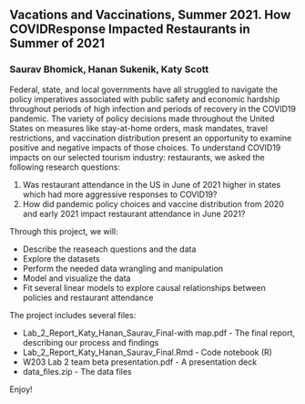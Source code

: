 ## Vacations and Vaccinations, Summer 2021. How COVIDResponse Impacted Restaurants in Summer of 2021

### Saurav Bhomick, Hanan Sukenik, Katy Scott

Federal, state, and local governments have all struggled to navigate the policy imperatives associated with
public safety and economic hardship throughout periods of high infection and periods of recovery in the
COVID19 pandemic. The variety of policy decisions made throughout the United States on measures like
stay-at-home orders, mask mandates, travel restrictions, and vaccination distribution present an opportunity
to examine positive and negative impacts of those choices.
To understand COVID19 impacts on our selected tourism industry: restaurants, we asked the following
research questions: 
1. Was restaurant attendance in the US in June of 2021 higher in states which had more
aggressive responses to COVID19? 
2. How did pandemic policy choices and vaccine distribution from 2020 and early 2021 impact restaurant attendance in June 2021?

Through this project, we will:

- Describe the reaseach questions and the data
- Explore the datasets
- Perform the needed data wrangling and manipulation
- Model and visualize the data
- Fit several linear models to explore causal relationships between policies and restaurant attendance

The project includes several files:

- Lab_2_Report_Katy_Hanan_Saurav_Final-with map.pdf - The final report, describing our process and findings
- Lab_2_Report_Katy_Hanan_Saurav_Final.Rmd - Code notebook (R)
- W203 Lab 2 team beta presentation.pdf - A presentation deck
- data_files.zip - The data files


Enjoy!

